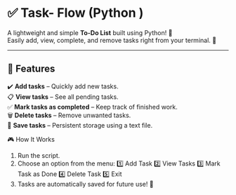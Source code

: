 # ✅ Task- Flow (Python )

A lightweight and simple **To-Do List** built using Python! 📝  
Easily add, view, complete, and remove tasks right from your terminal. 🚀  

---

## 🔹 Features
✔️ **Add tasks** – Quickly add new tasks.  
📋 **View tasks** – See all pending tasks.  
✅ **Mark tasks as completed** – Keep track of finished work.  
🗑️ **Delete tasks** – Remove unwanted tasks.  
💾 **Save tasks** – Persistent storage using a text file.  

🎮 How It Works
1. Run the script.
2. Choose an option from the menu:
1️⃣ Add Task
2️⃣ View Tasks
3️⃣ Mark Task as Done
4️⃣ Delete Task
5️⃣ Exit
3. Tasks are automatically saved for future use! 📂

